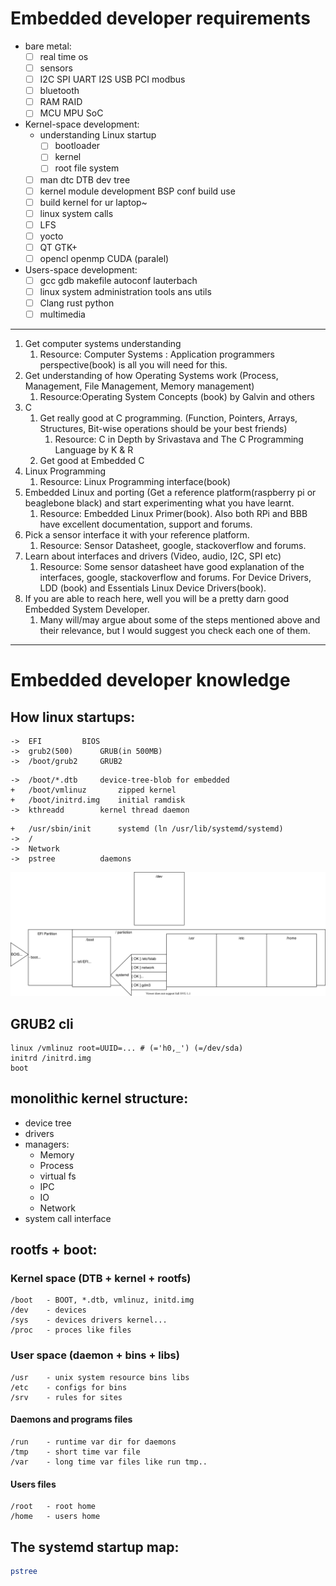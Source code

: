 # Embedded developer requirements
- bare metal:
	- [ ] real time os
	- [ ] sensors
	- [ ] I2C SPI UART I2S USB PCI modbus
	- [ ] bluetooth 
	- [ ] RAM RAID 
	- [ ] MCU MPU SoC

- Kernel-space development:
	- understanding Linux startup
    	- [ ] bootloader 
    	- [ ] kernel 
    	- [ ] root file system
	- [ ] man dtc DTB dev tree
	- [ ] kernel module development BSP conf build use
	- [ ] build kernel for ur laptop~
	- [ ] linux system calls
	- [ ] LFS
	- [ ] yocto 
	- [ ] QT GTK+ 
	- [ ] opencl openmp CUDA (paralel)

- Users-space development:
	- [ ] gcc gdb makefile autoconf lauterbach
	- [ ] linux system administration tools ans utils
	- [ ] Clang rust python
	- [ ] multimedia

---
1. Get computer systems understanding
   1. Resource: Computer Systems : Application programmers perspective(book) is all you will need for this.
2. Get understanding of how Operating Systems work (Process, Management, File Management, Memory management)
   1. Resource:Operating System Concepts (book) by Galvin and others
3. C
   1. Get really good at C programming. (Function, Pointers, Arrays, Structures, Bit-wise operations should be your best friends)
      1. Resource: C in Depth by Srivastava and The C Programming Language by K & R
   2. Get good at Embedded C
4. Linux Programming
   1. Resource: Linux Programming interface(book)
5. Embedded Linux and porting (Get a reference platform(raspberry pi or beaglebone black) and start experimenting what you have learnt.
   1. Resource: Embedded Linux Primer(book). Also both RPi and BBB have excellent documentation, support and forums.
6. Pick a sensor interface it with your reference platform.
   1. Resource: Sensor Datasheet, google, stackoverflow and forums.
7. Learn about interfaces and drivers (Video, audio, I2C, SPI etc)
   1. Resource: Some sensor datasheet have good explanation of the interfaces, google, stackoverflow and forums. For Device Drivers, LDD (book) and Essentials Linux Device Drivers(book).
8. If you are able to reach here, well you will be a pretty darn good Embedded System Developer.
   1. Many will/may argue about some of the steps mentioned above and their relevance, but I would suggest you check each one of them.
---

# Embedded developer knowledge

## How linux startups:
```
->	EFI			BIOS
->	grub2(500)		GRUB(in 500MB)
->	/boot/grub2		GRUB2
```
```
->	/boot/*.dtb		device-tree-blob for embedded
+	/boot/vmlinuz		zipped kernel
+	/boot/initrd.img	initial ramdisk
->	kthreadd		kernel thread daemon
```
```
+	/usr/sbin/init		systemd (ln /usr/lib/systemd/systemd)
->	/
->	Network
->	pstree			daemons
```
![picture](./linux_boot.dio.svg)

## GRUB2 cli
```
linux /vmlinuz root=UUID=... # (='h0,_') (=/dev/sda)
initrd /initrd.img
boot
```

## monolithic kernel structure:
- device tree
- drivers
- managers:
	- Memory
	- Process
	- virtual fs
	- IPC
	- IO
	- Network
- system call interface

## rootfs + boot:
### Kernel space (DTB + kernel + rootfs)
```
/boot	- BOOT, *.dtb, vmlinuz, initd.img
/dev	- devices
/sys	- devices drivers kernel...
/proc	- proces like files
```
### User space (daemon + bins + libs)
```
/usr	- unix system resource bins libs
/etc	- configs for bins
/srv	- rules for sites
```
#### Daemons and programs files
```
/run	- runtime var dir for daemons
/tmp	- short time var file
/var	- long time var files like run tmp..
```

#### Users files
```
/root 	- root home
/home 	- users home
```

## The systemd startup map: 
``` bash
pstree
```


